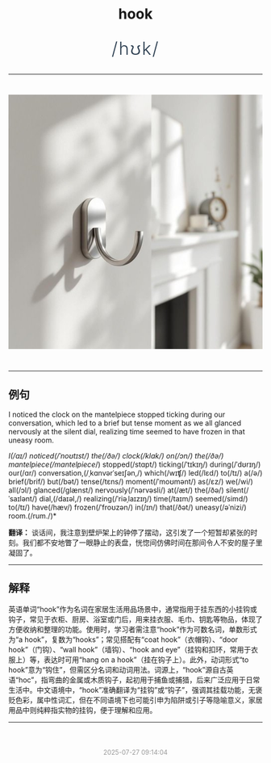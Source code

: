 <div align="center">

# hook

<div style="margin: 30px 0;">
<h1 style="font-size: 2.5em; font-weight: 300; letter-spacing: 2px; margin: 0; color: #2c3e50;">
/hʊk/
</h1>
</div>

</div>

---

<div align="center" style="margin: 40px 0;">

![hook](images/hook.png)

</div>

---

## 例句

I noticed the clock on the mantelpiece stopped ticking during our conversation, which led to a brief but tense moment as we all glanced nervously at the silent dial, realizing time seemed to have frozen in that uneasy room.

*I(/aɪ/) noticed(/ˈnoʊtɪst/) the(/ðə/) clock(/klɑk/) on(/ɔn/) the(/ðə/) mantelpiece(/mantelpiece*/) stopped(/stɑpt/) ticking(/ˈtɪkɪŋ/) during(/ˈdʊrɪŋ/) our(/ɑr/) conversation,(/ˌkɑnvərˈseɪʃən,/) which(/wɪʧ/) led(/lɛd/) to(/tɪ/) a(/ə/) brief(/brif/) but(/bət/) tense(/tɛns/) moment(/ˈmoʊmənt/) as(/ɛz/) we(/wi/) all(/ɔl/) glanced(/glænst/) nervously(/ˈnərvəsli/) at(/æt/) the(/ðə/) silent(/ˈsaɪlənt/) dial,(/daɪəl,/) realizing(/ˈriəˌlaɪzɪŋ/) time(/taɪm/) seemed(/simd/) to(/tɪ/) have(/hæv/) frozen(/ˈfroʊzən/) in(/ɪn/) that(/ðət/) uneasy(/əˈnizi/) room.(/rum./)*

**翻译：** 谈话间，我注意到壁炉架上的钟停了摆动，这引发了一个短暂却紧张的时刻。我们都不安地瞥了一眼静止的表盘，恍惚间仿佛时间在那间令人不安的屋子里凝固了。

---

## 解释

英语单词“hook”作为名词在家居生活用品场景中，通常指用于挂东西的小挂钩或钩子，常见于衣柜、厨房、浴室或门后，用来挂衣服、毛巾、钥匙等物品，体现了方便收纳和整理的功能。使用时，学习者需注意“hook”作为可数名词，单数形式为“a hook”，复数为“hooks”；常见搭配有“coat hook”（衣帽钩）、“door hook”（门钩）、“wall hook”（墙钩）、“hook and eye”（挂钩和扣环，常用于衣服上）等，表达时可用“hang on a hook”（挂在钩子上）。此外，动词形式“to hook”意为“钩住”，但需区分名词和动词用法。词源上，“hook”源自古英语“hoc”，指弯曲的金属或木质钩子，起初用于捕鱼或捕猎，后来广泛应用于日常生活中。中文语境中，“hook”准确翻译为“挂钩”或“钩子”，强调其挂载功能，无褒贬色彩，属中性词汇，但在不同语境下也可能引申为陷阱或引子等隐喻意义，家居用品中则纯粹指实物的挂钩，便于理解和应用。


---

<div align="center" style="margin-top: 50px;">
<small style="color: #999; font-size: 0.9em;">2025-07-27 09:14:04</small>
</div>

